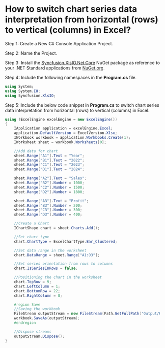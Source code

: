 # How to switch chart series data interpretation from horizontal (rows) to vertical (columns) in Excel?

Step 1: Create a New C# Console Application Project.

Step 2: Name the Project.

Step 3: Install the [Syncfusion.XlsIO.Net.Core](https://www.nuget.org/packages/Syncfusion.XlsIO.Net.Core) NuGet package as reference to your .NET Standard applications from [NuGet.org](https://www.nuget.org).

Step 4: Include the following namespaces in the **Program.cs** file.

```csharp
using System;
using System.IO;
using Syncfusion.XlsIO;
```

Step 5: Include the below code snippet in **Program.cs** to switch chart series data interpretation from horizontal (rows) to vertical (columns) in Excel.

```csharp
using (ExcelEngine excelEngine = new ExcelEngine())
{
    IApplication application = excelEngine.Excel;
    application.DefaultVersion = ExcelVersion.Xlsx;
    IWorkbook workbook = application.Workbooks.Create(1);
    IWorksheet sheet = workbook.Worksheets[0];

    //Add data for chart
    sheet.Range["A1"].Text = "Year";
    sheet.Range["B1"].Text = "2022";
    sheet.Range["C1"].Text = "2023";
    sheet.Range["D1"].Text = "2024";

    sheet.Range["A2"].Text = "Sales";
    sheet.Range["B2"].Number = 1000;
    sheet.Range["C2"].Number = 1500;
    sheet.Range["D2"].Number = 1800;

    sheet.Range["A3"].Text = "Profit";
    sheet.Range["B3"].Number = 200;
    sheet.Range["C3"].Number = 300;
    sheet.Range["D3"].Number = 400;

    //Create a Chart
    IChartShape chart = sheet.Charts.Add();

    //Set chart type
    chart.ChartType = ExcelChartType.Bar_Clustered;

    //Set data range in the worksheet
    chart.DataRange = sheet.Range["A1:D3"];

    //Set series orientation from rows to columns
    chart.IsSeriesInRows = false;

    //Positioning the chart in the worksheet
    chart.TopRow = 9;
    chart.LeftColumn = 1;
    chart.BottomRow = 22;
    chart.RightColumn = 8;

    #region Save
    //Saving the workbook
    FileStream outputStream = new FileStream(Path.GetFullPath("Output/Output.xlsx"), FileMode.Create, FileAccess.Write);
    workbook.SaveAs(outputStream);
    #endregion

    //Dispose streams
    outputStream.Dispose();
}
```

